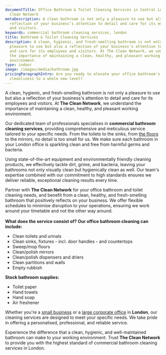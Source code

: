 ```yaml
---
documentTitle: Office Bathroom & Toilet Cleaning Services in Central London - The
  Clean Network
metaDescription: A clean bathroom is not only a pleasure to use but also a
  reflection of your business’s attention to detail and care for its employees
  and visitors.
keywords: commercial bathroom cleaning services, london
title: Bathroom & Toilet Cleaning Services
description: A clean, hygienic, and fresh-smelling bathroom is not only a
  pleasure to use but also a reflection of your business's attention to detail
  and care for its employees and visitors. At The Clean Network, we understand
  the importance of maintaining a clean, healthy, and pleasant working
  environment.
type: indoor
image: /images/media/bathroom.jpg
pricingParagraphIntro: Are you ready to elevate your office bathroom's
  cleanliness to a whole new level?
---
```

A clean, hygienic, and fresh-smelling bathroom is not only a pleasure to use but also a reflection of your business's attention to detail and care for its employees and visitors. At <strong>The Clean Network</strong>, we understand the importance of maintaining a clean, healthy, and pleasant working environment. 

Our dedicated team of professionals specialises in <strong>commercial bathroom cleaning services</strong>, providing comprehensive and meticulous service tailored to your specific needs. From the toilets to the sinks, from [the floors](https://cleannetwork.co.uk/services/floors/) to the mirrors, no detail is too small for us. We make sure each bathroom in your London office is sparkling clean and free from harmful germs and bacteria.

Using state-of-the-art equipment and environmentally friendly cleaning products, we effectively tackle dirt, grime, and bacteria, leaving your bathrooms not only visually clean but hygienically clean as well. Our team's expertise combined with our commitment to high standards ensures we deliver reliable, exceptional cleaning results every time. 

Partner with <strong>The Clean Network</strong> for your office bathroom and toilet cleaning needs, and benefit from a clean, healthy, and fresh-smelling bathroom that positively reflects on your business. We offer flexible schedules to minimise disruption to your operations, ensuring we work around your timetable and not the other way around.\
\
**What does the service consist of? Our office bathroom cleaning can include:**

* Clean toilets and urinals
* Clean sinks, fixtures - incl. door handles - and countertops
* Sweep/mop floors
* Clean/polish mirrors
* Clean/polish dispensers and driers
* Clean partitions and walls
* Empty rubbish

**Stock bathroom supplies:** 

* Toilet paper
* Hand towels
* Hand soap
* Air freshener

Whether you're a [small business](https://cleannetwork.co.uk/sectors/small-offices/) or a [large corporate office](https://cleannetwork.co.uk/sectors/corporate-office-buildings/) in <strong>London</strong>, our cleaning services are designed to meet your specific needs. We take pride in offering a personalised, professional, and reliable service. 

Experience the difference that a clean, hygienic, and well-maintained bathroom can make to your working environment. Trust <strong>The Clean Network</strong> to provide you with the highest standard of commercial bathroom cleaning services in London.